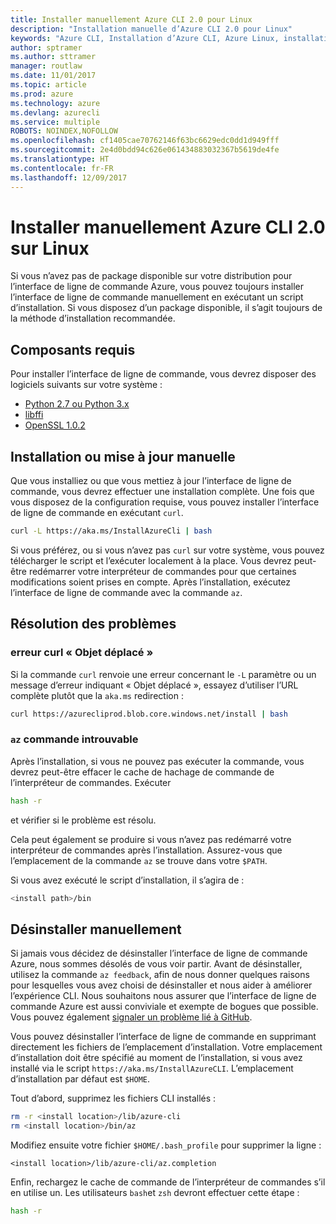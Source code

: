 ```yaml
---
title: Installer manuellement Azure CLI 2.0 pour Linux
description: "Installation manuelle d’Azure CLI 2.0 pour Linux"
keywords: "Azure CLI, Installation d’Azure CLI, Azure Linux, installation Azure Linux"
author: sptramer
ms.author: sttramer
manager: routlaw
ms.date: 11/01/2017
ms.topic: article
ms.prod: azure
ms.technology: azure
ms.devlang: azurecli
ms.service: multiple
ROBOTS: NOINDEX,NOFOLLOW
ms.openlocfilehash: cf1405cae70762146f63bc6629edc0dd1d949fff
ms.sourcegitcommit: 2e4d0bdd94c626e061434883032367b5619de4fe
ms.translationtype: HT
ms.contentlocale: fr-FR
ms.lasthandoff: 12/09/2017
---
```

# <a name="install-azure-cli-20-on-linux-manually"></a>Installer manuellement Azure CLI 2.0 sur Linux

Si vous n’avez pas de package disponible sur votre distribution pour l’interface de ligne de commande Azure, vous pouvez toujours installer l’interface de ligne de commande manuellement en exécutant un script d’installation. Si vous disposez d’un package disponible, il s’agit toujours de la méthode d’installation recommandée.

## <a name="prerequisites"></a>Composants requis

Pour installer l’interface de ligne de commande, vous devrez disposer des logiciels suivants sur votre système :

* [Python 2.7 ou Python 3.x](https://www.python.org/downloads/)
* [libffi](https://sourceware.org/libffi/)
* [OpenSSL 1.0.2](https://www.openssl.org/source/)

## <a name="install-or-update-manually"></a>Installation ou mise à jour manuelle

Que vous installiez ou que vous mettiez à jour l’interface de ligne de commande, vous devrez effectuer une installation complète. Une fois que vous disposez de la configuration requise, vous pouvez installer l’interface de ligne de commande en exécutant `curl`.

```bash
curl -L https://aka.ms/InstallAzureCli | bash
```

Si vous préférez, ou si vous n’avez pas `curl` sur votre système, vous pouvez télécharger le script et l’exécuter localement à la place. Vous devrez peut-être redémarrer votre interpréteur de commandes pour que certaines modifications soient prises en compte. Après l’installation, exécutez l’interface de ligne de commande avec la commande `az`.

## <a name="troubleshooting"></a>Résolution des problèmes

### <a name="curl-object-moved-error"></a>erreur curl « Objet déplacé »

Si la commande `curl` renvoie une erreur concernant le `-L` paramètre ou un message d’erreur indiquant « Objet déplacé », essayez d’utiliser l’URL complète plutôt que la `aka.ms` redirection :

```bash
curl https://azurecliprod.blob.core.windows.net/install | bash
```

### <a name="az-command-not-found"></a>`az` commande introuvable

Après l’installation, si vous ne pouvez pas exécuter la commande, vous devrez peut-être effacer le cache de hachage de commande de l’interpréteur de commandes. Exécuter

```bash
hash -r
```

et vérifier si le problème est résolu.

Cela peut également se produire si vous n’avez pas redémarré votre interpréteur de commandes après l’installation. Assurez-vous que l’emplacement de la commande `az` se trouve dans votre `$PATH`.

Si vous avez exécuté le script d’installation, il s’agira de :

```bash
<install path>/bin
```

## <a name="unstinall-manually"></a>Désinstaller manuellement

Si jamais vous décidez de désinstaller l’interface de ligne de commande Azure, nous sommes désolés de vous voir partir. Avant de désinstaller, utilisez la commande `az feedback`, afin de nous donner quelques raisons pour lesquelles vous avez choisi de désinstaller et nous aider à améliorer l’expérience CLI. Nous souhaitons nous assurer que l’interface de ligne de commande Azure est aussi conviviale et exempte de bogues que possible. Vous pouvez également [signaler un problème lié à GitHub](https://github.com/Azure/azure-cli/issues).

Vous pouvez désinstaller l’interface de ligne de commande en supprimant directement les fichiers de l’emplacement d’installation. Votre emplacement d’installation doit être spécifié au moment de l’installation, si vous avez installé via le script `https://aka.ms/InstallAzureCLI`. L’emplacement d’installation par défaut est `$HOME`.

Tout d’abord, supprimez les fichiers CLI installés :

```bash
rm -r <install location>/lib/azure-cli
rm <install location>/bin/az
```

Modifiez ensuite votre fichier `$HOME/.bash_profile` pour supprimer la ligne :

```
<install location>/lib/azure-cli/az.completion
```

Enfin, rechargez le cache de commande de l’interpréteur de commandes s’il en utilise un. Les utilisateurs `bash`et `zsh` devront effectuer cette étape :

```bash
hash -r
```
